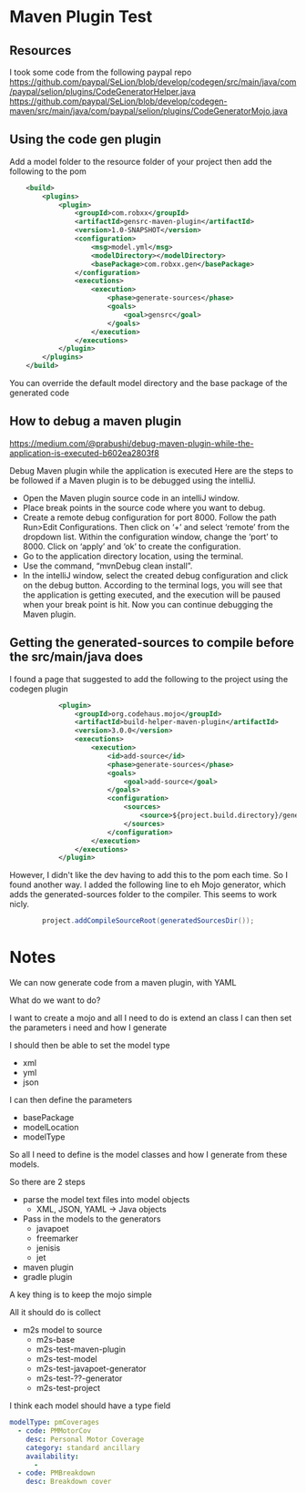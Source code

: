 # Maven Plugin Test



## Resources
I took some code from the following paypal repo
https://github.com/paypal/SeLion/blob/develop/codegen/src/main/java/com/paypal/selion/plugins/CodeGeneratorHelper.java
https://github.com/paypal/SeLion/blob/develop/codegen-maven/src/main/java/com/paypal/selion/plugins/CodeGeneratorMojo.java

## Using the code gen plugin
Add a model folder to the resource folder of your project then add the following to the pom
```xml
    <build>
        <plugins>
            <plugin>
                <groupId>com.robxx</groupId>
                <artifactId>gensrc-maven-plugin</artifactId>
                <version>1.0-SNAPSHOT</version>
                <configuration>
                    <msg>model.yml</msg>
                    <modelDirectory></modelDirectory>
                    <basePackage>com.robxx.gen</basePackage>
                </configuration>
                <executions>
                    <execution>
                        <phase>generate-sources</phase>
                        <goals>
                            <goal>gensrc</goal>
                        </goals>
                    </execution>
                </executions>
            </plugin>
        </plugins>
    </build>
```
You can override the default model directory and the base package of the generated code


## How to debug a maven plugin
https://medium.com/@prabushi/debug-maven-plugin-while-the-application-is-executed-b602ea2803f8

Debug Maven plugin while the application is executed
Here are the steps to be followed if a Maven plugin is to be debugged using the intelliJ.

- Open the Maven plugin source code in an intelliJ window.
- Place break points in the source code where you want to debug.
- Create a remote debug configuration for port 8000. Follow the path Run>Edit Configurations. Then click on ‘+’ and select ‘remote’ from the dropdown list. Within the configuration window, change the ‘port’ to 8000. Click on ‘apply’ and ‘ok’ to create the configuration.
- Go to the application directory location, using the terminal.
- Use the command, “mvnDebug clean install”.
- In the intelliJ window, select the created debug configuration and click on the debug button. According to the terminal logs, you will see that the application is getting executed, and the execution will be paused when your break point is hit. Now you can continue debugging the Maven plugin.


## Getting the generated-sources to compile before the src/main/java does

I found a page that suggested to add the following to the project using the codegen plugin
```xml
            <plugin>
                <groupId>org.codehaus.mojo</groupId>
                <artifactId>build-helper-maven-plugin</artifactId>
                <version>3.0.0</version>
                <executions>
                    <execution>
                        <id>add-source</id>
                        <phase>generate-sources</phase>
                        <goals>
                            <goal>add-source</goal>
                        </goals>
                        <configuration>
                            <sources>
                                <source>${project.build.directory}/generated-sources/</source>
                            </sources>
                        </configuration>
                    </execution>
                </executions>
            </plugin>
```
However, I didn't like the dev having to add this to the pom each time.
So I found another way.
I added the following line to eh Mojo generator, which adds the generated-sources folder to the compiler. This seems to work nicly.
```java
        project.addCompileSourceRoot(generatedSourcesDir());
```

# Notes
We can now generate code from a maven plugin, with YAML

What do we want to do?

I want to create a mojo and all I need to do is extend an class
I can then set the parameters i need and how I generate

I should then be able to set the model type
- xml
- yml
- json

I can then define the parameters
- basePackage
- modelLocation
- modelType 

So all I need to define is the model classes and how I generate from these models.

So there are 2 steps 
- parse the model text files into model objects
	- XML, JSON, YAML -> Java objects
- Pass in the models to the generators
	- javapoet
	- freemarker
	- jenisis
	- jet
- maven plugin
- gradle plugin

A key thing is to keep the mojo simple

All it should do is collect 


- m2s model to source
    - m2s-base
    - m2s-test-maven-plugin
    - m2s-test-model
    - m2s-test-javapoet-generator
    - m2s-test-??-generator
    - m2s-test-project

I think each model should have a type field

```yaml
modelType: pmCoverages
  - code: PMMotorCov
    desc: Personal Motor Coverage
    category: standard ancillary
    availability:
      - 
  - code: PMBreakdown
    desc: Breakdown cover
``` 

